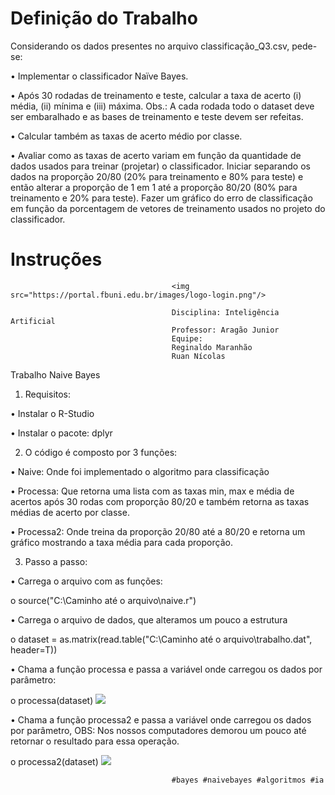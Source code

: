 ﻿<h1>Definição do Trabalho</h1>

Considerando os dados presentes no arquivo classificação_Q3.csv, pede-se:

• Implementar o classificador Naïve Bayes.

• Após 30 rodadas de treinamento e teste, calcular a taxa de acerto (i) média, (ii) mínima e (iii) máxima. Obs.: A cada rodada todo o dataset deve ser embaralhado e as bases de treinamento e teste devem ser refeitas.

• Calcular também as taxas de acerto médio por classe.

• Avaliar como as taxas de acerto variam em função da quantidade de dados usados para treinar (projetar) o classificador. Iniciar separando os dados na proporção 20/80 (20% para treinamento e 80% para teste) e então alterar a proporção de 1 em 1 até a proporção 80/20 (80% para treinamento e 20% para teste). Fazer um gráfico do erro de classificação em função da porcentagem de vetores de treinamento usados no projeto do classificador.


<h1> Instruções </h1>

                                        <img src="https://portal.fbuni.edu.br/images/logo-login.png"/>

                                        Disciplina: Inteligência Artificial
                                        Professor: Aragão Junior
                                        Equipe: 
                                        Reginaldo Maranhão
                                        Ruan Nícolas

Trabalho Naive Bayes

1.	Requisitos: 

•	Instalar o R-Studio

•	Instalar o pacote: dplyr


2.	O código é composto por 3 funções:

•	Naive: Onde foi implementado o algoritmo para classificação

•	Processa: Que retorna uma lista com as taxas min, max e média de acertos após 30 rodas com proporção 80/20 e também retorna as taxas médias de acerto por classe.

•	Processa2: Onde treina da proporção 20/80 até a 80/20 e retorna um gráfico mostrando a taxa média para cada proporção.


3.	Passo a passo:

•	Carrega o arquivo com as funções:

o	source("C:\\Caminho até o arquivo\\naive.r")

•	Carrega o arquivo de dados, que alteramos um pouco a estrutura

o	dataset = as.matrix(read.table("C:\\Caminho até o arquivo\\trabalho.dat", header=T))

•	Chama a função processa e passa a variável onde carregou os dados por parâmetro:

o	processa(dataset)
                                        <img src="http://i66.tinypic.com/24bnguv.png"/>
 
•	Chama a função processa2 e passa a variável onde carregou os dados por parâmetro, OBS: Nos nossos computadores demorou um pouco até retornar o resultado para essa operação.

o	processa2(dataset)
                                        <img src="http://i66.tinypic.com/2rdetef.jpg"/>

                                        #bayes #naivebayes #algoritmos #ia 

